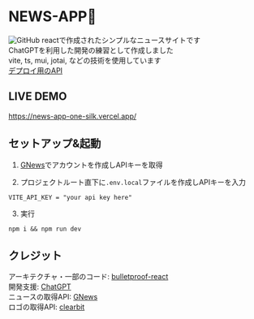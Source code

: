 # NEWS-APP📰

![GitHub](https://img.shields.io/github/license/maimai880/news-app)
reactで作成されたシンプルなニュースサイトです  
ChatGPTを利用した開発の練習として作成しました  
vite, ts, mui, jotai, などの技術を使用しています  
[デプロイ用のAPI](https://github.com/maimai880/news-app-api)

## LIVE DEMO

https://news-app-one-silk.vercel.app/

## セットアップ&起動

1. [GNews](https://gnews.io)でアカウントを作成しAPIキーを取得

2. プロジェクトルート直下に`.env.local`ファイルを作成しAPIキーを入力
```.env.local
VITE_API_KEY = "your api key here"
```

3. 実行
```
npm i && npm run dev
```

## クレジット

アーキテクチャ・一部のコード: [bulletproof-react](https://github.com/alan2207/bulletproof-react)  
開発支援: [ChatGPT](https://chat.openai.com/)  
ニュースの取得API: [GNews](https://gnews.io/)  
ロゴの取得API: [clearbit](https://clearbit.com/logo)  
